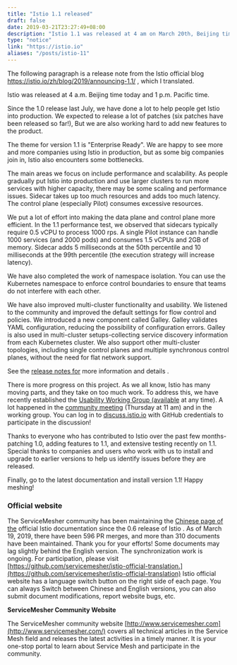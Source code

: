 ```yaml
---
title: "Istio 1.1 released"
draft: false
date: 2019-03-21T23:27:49+08:00
description: "Istio 1.1 was released at 4 am on March 20th, Beijing time. This version took 8 months! The ServiceMesher community also launched the Istio Chinese documentation."
type: "notice"
link: "https://istio.io"
aliases: "/posts/istio-11"
---
```


The following paragraph is a release note from the Istio official blog https://istio.io/zh/blog/2019/announcing-1.1/ , which I translated.

Istio was released at 4 a.m. Beijing time today and 1 p.m. Pacific time.

Since the 1.0 release last July, we have done a lot to help people get Istio into production. We expected to release a lot of patches (six patches have been released so far!), But we are also working hard to add new features to the product.

The theme for version 1.1 is "Enterprise Ready". We are happy to see more and more companies using Istio in production, but as some big companies join in, Istio also encounters some bottlenecks.

The main areas we focus on include performance and scalability. As people gradually put Istio into production and use larger clusters to run more services with higher capacity, there may be some scaling and performance issues. Sidecar takes up too much resources and adds too much latency. The control plane (especially Pilot) consumes excessive resources.

We put a lot of effort into making the data plane and control plane more efficient. In the 1.1 performance test, we observed that sidecars typically require 0.5 vCPU to process 1000 rps. A single Pilot instance can handle 1000 services (and 2000 pods) and consumes 1.5 vCPUs and 2GB of memory. Sidecar adds 5 milliseconds at the 50th percentile and 10 milliseconds at the 99th percentile (the execution strategy will increase latency).

We have also completed the work of namespace isolation. You can use the Kubernetes namespace to enforce control boundaries to ensure that teams do not interfere with each other.

We have also improved multi-cluster functionality and usability. We listened to the community and improved the default settings for flow control and policies. We introduced a new component called Galley. Galley validates YAML configuration, reducing the possibility of configuration errors. Galley is also used in multi-cluster setups-collecting service discovery information from each Kubernetes cluster. We also support other multi-cluster topologies, including single control planes and multiple synchronous control planes, without the need for flat network support.

See the [release notes for](https://istio.io/about/notes/1.1/) more information and details .

There is more progress on this project. As we all know, Istio has many moving parts, and they take on too much work. To address this, we have recently established the [Usability Working Group (available](https://github.com/istio/community/blob/master/WORKING-GROUPS.md#working-group-meetings) at any time). A lot happened in the [community meeting](https://github.com/istio/community#community-meeting) (Thursday at 11 am) and in the working group. You can log in to [discuss.istio.io](https://discuss.istio.io/) with GitHub credentials to participate in the discussion!

Thanks to everyone who has contributed to Istio over the past few months-patching 1.0, adding features to 1.1, and extensive testing recently on 1.1. Special thanks to companies and users who work with us to install and upgrade to earlier versions to help us identify issues before they are released.

Finally, go to the latest documentation and install version 1.1! Happy meshing!

### Official website

The ServiceMesher community has been maintaining the [Chinese page of the](https://istio.io/zh) official Istio documentation since the 0.6 release of Istio . As of March 19, 2019, there have been 596 PR merges, and more than 310 documents have been maintained. Thank you for your efforts! Some documents may lag slightly behind the English version. The synchronization work is ongoing. For participation, please visit [https://github.com/servicemesher/istio-official-translation.](https://github.com/servicemesher/istio-official-translation) Istio official website has a language switch button on the right side of each page. You can always Switch between Chinese and English versions, you can also submit document modifications, report website bugs, etc.

**ServiceMesher Community Website**

The ServiceMesher community website [http://www.servicemesher.com](http://www.servicemesher.com/) covers all technical articles in the Service Mesh field and releases the latest activities in a timely manner. It is your one-stop portal to learn about Service Mesh and participate in the community.